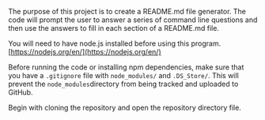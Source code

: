 The purpose of this project is to create a README.md file generator. The code will prompt the user to answer a series of command line questions and then use the answers to fill in each section of a README.md file.

You will need to have node.js installed before using this program. [https://nodejs.org/en/](https://nodejs.org/en/)

Before running the code or installing npm dependencies, make sure that you have a `.gitignore` file with `node_modules/` and `.DS_Store/`. This will prevent the `node_modules`directory from being tracked and uploaded to GitHub.

Begin with cloning the repository and open the repository directory file.